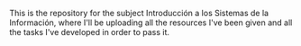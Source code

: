 This is the repository for the subject Introducción a los Sistemas de la Información, where I'll be uploading all the resources I've been given and all the tasks I've developed in order to pass it.
